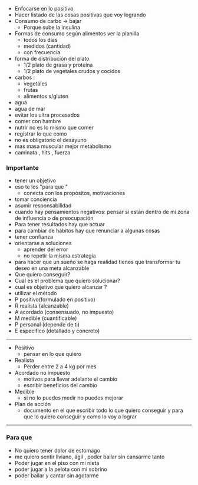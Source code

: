- Enfocarse en lo positivo
- Hacer listado de las cosas positivas que voy logrando 
- Consumo de carbo -> bajar
	- Porque sube la insulina
- Formas de consumo según alimentos ver la planilla
	- todos los días 
	- medidos (cantidad)
	- con frecuencia 
- forma de distribución  del plato 
	- 1/2 plato de grasa y proteína
	- 1/2 plato de vegetales crudos y cocidos
- carbos :
	- vegetales
	- frutas
	- alimentos s/gluten
- agua
- agua de mar
- evitar los ultra procesados
- comer con hambre
- nutrir no es lo mismo que comer 
- registrar lo que como 
- no es obligatorio el desayuno
- mas masa muscular mejor metabolismo
- caminata , hits , fuerza
### Importante
- tener un objetivo 
- eso te los "para que "
	- conecta con los propósitos, motivaciones
- tomar conciencia 
- asumir responsabilidad
- cuando hay pensamientos negativos: pensar si están dentro de mi zona de influencia o de preocupación
- Para tener resultados hay que actuar 
- para cambiar de hábitos hay que renunciar a algunas cosas
- tener confianza
- orientarse a soluciones 
	- aprender del error 
	- no repetir la misma estrategia 
- para hacer que un sueño se haga realidad tienes que transformar tu deseo en una meta alcanzable
- Que quiero conseguir?
- Cual es el problema que quiero solucionar?
- cual es objetivo que quiero alcanzar ?
- utilizar el método 
- P positivo(formulado en positivo)
- R realista (alcanzable)
- A acordado (consensuado, no impuesto)
- M medible (cuantificable)
- P personal (depende de ti)
- E especifico (detallado y concreto)
----
- Positivo 
	- pensar en lo que quiero
- Realista
	- Perder entre 2 a 4 kg por mes 
- Acordado no impuesto
	- motivos para llevar adelante el cambio 
	- escribir beneficios del cambio 
- Medible
	- si no lo puedes medir no puedes mejorar
- Plan de acción
	- documento en el que escribir todo lo que quiero conseguir y para que lo quiero conseguir y como lo voy a lograr
---
### Para que 
- No quiero tener dolor de estomago 
- me quiero sentir liviano, ágil , poder bailar sin cansarme tanto
- Poder jugar en el piso con mi nieta
- poder jugar a la pelota con mi sobrino
- poder bailar y cantar sin agotarme  
